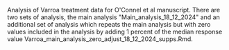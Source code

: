 Analysis of Varroa treatment data for O'Connel et al manuscript. There are two sets of analysis, the main analysis "Main_analysis_18_12_2024" and an additional set of analysis which repeats the main analysis but with zero values included in the analysis by adding 1 percent of the median response value Varroa_main_analysis_zero_adjust_18_12_2024_supps.Rmd.
